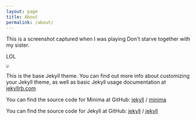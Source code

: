 ```yaml
---
layout: page
title: About
permalink: /about/
---
```


This is a screenshot captured when I was playing Don't starve together with my sister.

LOL

<img src="/Users/a9527/Desktop/Screenshot 2020-04-12 at 3.59.00 PM.png" style="zoom:50%;" />



This is the base Jekyll theme. You can find out more info about customizing your Jekyll theme, as well as basic Jekyll usage documentation at [jekyllrb.com](https://jekyllrb.com/)

You can find the source code for Minima at GitHub:
[jekyll][jekyll-organization] /
[minima](https://github.com/jekyll/minima)

You can find the source code for Jekyll at GitHub:
[jekyll][jekyll-organization] /
[jekyll](https://github.com/jekyll/jekyll)


[jekyll-organization]: https://github.com/jekyll

